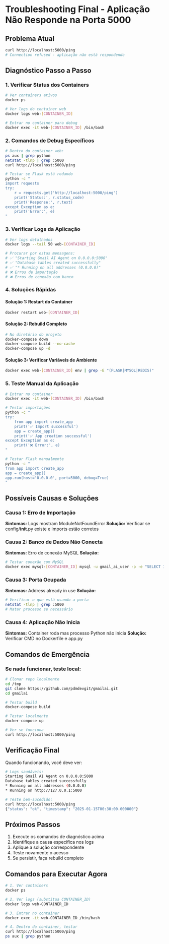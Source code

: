 # Troubleshooting Final - Aplicação Não Responde na Porta 5000

## Problema Atual

```bash
curl http://localhost:5000/ping
# Connection refused - aplicação não está respondendo
```

## Diagnóstico Passo a Passo

### 1. Verificar Status dos Containers

```bash
# Ver containers ativos
docker ps

# Ver logs do container web
docker logs web-[CONTAINER_ID]

# Entrar no container para debug
docker exec -it web-[CONTAINER_ID] /bin/bash
```

### 2. Comandos de Debug Específicos

```bash
# Dentro do container web:
ps aux | grep python
netstat -tlnp | grep :5000
curl http://localhost:5000/ping

# Testar se Flask está rodando
python -c "
import requests
try:
    r = requests.get('http://localhost:5000/ping')
    print('Status:', r.status_code)
    print('Response:', r.text)
except Exception as e:
    print('Error:', e)
"
```

### 3. Verificar Logs da Aplicação

```bash
# Ver logs detalhados
docker logs --tail 50 web-[CONTAINER_ID]

# Procurar por estas mensagens:
# ✅ "Starting Gmail AI Agent on 0.0.0.0:5000"
# ✅ "Database tables created successfully"
# ✅ "* Running on all addresses (0.0.0.0)"
# ❌ Erros de importação
# ❌ Erros de conexão com banco
```

### 4. Soluções Rápidas

#### Solução 1: Restart do Container
```bash
docker restart web-[CONTAINER_ID]
```

#### Solução 2: Rebuild Completo
```bash
# No diretório do projeto
docker-compose down
docker-compose build --no-cache
docker-compose up -d
```

#### Solução 3: Verificar Variáveis de Ambiente
```bash
docker exec web-[CONTAINER_ID] env | grep -E "(FLASK|MYSQL|REDIS)"
```

### 5. Teste Manual da Aplicação

```bash
# Entrar no container
docker exec -it web-[CONTAINER_ID] /bin/bash

# Testar importações
python -c "
try:
    from app import create_app
    print('✅ Import successful')
    app = create_app()
    print('✅ App creation successful')
except Exception as e:
    print('❌ Error:', e)
"

# Testar Flask manualmente
python -c "
from app import create_app
app = create_app()
app.run(host='0.0.0.0', port=5000, debug=True)
"
```

## Possíveis Causas e Soluções

### Causa 1: Erro de Importação
**Sintomas:** Logs mostram ModuleNotFoundError
**Solução:** Verificar se config/__init__.py existe e imports estão corretos

### Causa 2: Banco de Dados Não Conecta
**Sintomas:** Erro de conexão MySQL
**Solução:** 
```bash
# Testar conexão com MySQL
docker exec mysql-[CONTAINER_ID] mysql -u gmail_ai_user -p -e "SELECT 1"
```

### Causa 3: Porta Ocupada
**Sintomas:** Address already in use
**Solução:**
```bash
# Verificar o que está usando a porta
netstat -tlnp | grep :5000
# Matar processo se necessário
```

### Causa 4: Aplicação Não Inicia
**Sintomas:** Container roda mas processo Python não inicia
**Solução:** Verificar CMD no Dockerfile e app.py

## Comandos de Emergência

### Se nada funcionar, teste local:

```bash
# Clonar repo localmente
cd /tmp
git clone https://github.com/pdmdevgit/gmailai.git
cd gmailai

# Testar build
docker-compose build

# Testar localmente
docker-compose up

# Ver se funciona
curl http://localhost:5000/ping
```

## Verificação Final

Quando funcionando, você deve ver:

```bash
# Logs saudáveis:
Starting Gmail AI Agent on 0.0.0.0:5000
Database tables created successfully
* Running on all addresses (0.0.0.0)
* Running on http://127.0.0.1:5000

# Teste bem-sucedido:
curl http://localhost:5000/ping
{"status": "ok", "timestamp": "2025-01-15T00:30:00.000000"}
```

## Próximos Passos

1. Execute os comandos de diagnóstico acima
2. Identifique a causa específica nos logs
3. Aplique a solução correspondente
4. Teste novamente o acesso
5. Se persistir, faça rebuild completo

## Comandos para Executar Agora

```bash
# 1. Ver containers
docker ps

# 2. Ver logs (substitua CONTAINER_ID)
docker logs web-CONTAINER_ID

# 3. Entrar no container
docker exec -it web-CONTAINER_ID /bin/bash

# 4. Dentro do container, testar
curl http://localhost:5000/ping
ps aux | grep python
